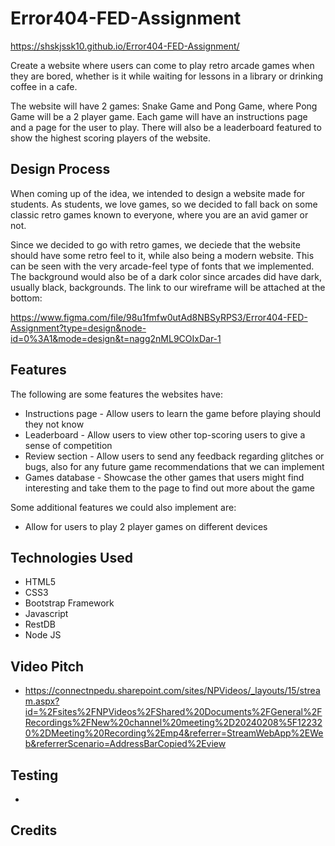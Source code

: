 # Error404-FED-Assignment

https://shskjssk10.github.io/Error404-FED-Assignment/

Create a website where users can come to play retro arcade games when they are bored, whether is it while waiting for lessons in a library or drinking coffee in a cafe. 

The website will have 2 games: Snake Game and Pong Game, where Pong Game will be a 2 player game. Each game will have an instructions page and a page for the user to play. There will also be a leaderboard featured to show the highest scoring players of the website.

## Design Process

When coming up of the idea, we intended to design a website made for students. As students, we love games, so we decided to fall back on some classic retro games known to everyone, where you are an avid gamer or not. 

Since we decided to go with retro games, we deciede that the website should have some retro feel to it, while also being a modern website. This can be seen with the very arcade-feel type of fonts that we implemented. The background would also be of a dark color since arcades did have dark, usually black, backgrounds. The link to our wireframe will be attached at the bottom: 

https://www.figma.com/file/98u1fmfw0utAd8NBSyRPS3/Error404-FED-Assignment?type=design&node-id=0%3A1&mode=design&t=nagg2nML9COIxDar-1 

## Features 

The following are some features the websites have:

- Instructions page - Allow users to learn the game before playing should they not know
- Leaderboard - Allow users to view other top-scoring users to give a sense of competition
- Review section - Allow users to send any feedback regarding glitches or bugs, also for any future game recommendations that we can implement
- Games database - Showcase the other games that users might find interesting and take them to the page to find out more about the game

Some additional features we could also implement are: 
- Allow for users to play 2 player games on different devices 

## Technologies Used 

- HTML5
- CSS3
- Bootstrap Framework 
- Javascript
- RestDB
- Node JS

## Video Pitch
- https://connectnpedu.sharepoint.com/sites/NPVideos/_layouts/15/stream.aspx?id=%2Fsites%2FNPVideos%2FShared%20Documents%2FGeneral%2FRecordings%2FNew%20channel%20meeting%2D20240208%5F122320%2DMeeting%20Recording%2Emp4&referrer=StreamWebApp%2EWeb&referrerScenario=AddressBarCopied%2Eview

## Testing 
- 

## Credits 


